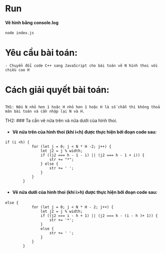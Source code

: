 
# Run

 #### Vẽ hình bằng console.log
```
node index.js
```


# Yêu cầu bài toán:
```
- Chuyển đổi code C++ sang JavaScript cho bài toán vẽ N hình thoi với chiều cao H 
```

# Cách giải quyết bài toán:
```

TH1: Nếu N nhỏ hơn 1 hoặc H nhỏ hơn 1 hoặc H là số chẵn thì không thoả mãn bài toán và cần nhập lại N và H.
```

TH2: ### Ta cần vẽ nửa trên và nửa dưới của hình thoi.

- #### Vẽ nửa trên của hình thoi (khi i<h) được thực hiện bởi đoạn code sau:
```
if (i <h) {
            for (let j = 0; j < N * H -2; j++) {
                let j2 = j % width;
                if ((j2 === h - 1 - i) || (j2 === h - 1 + i)) {
                    str += "*";
                } else {
                    str += ' ';
                }
            }
        }
```
- #### Vẽ nửa dưới của hình thoi (khi i>h) được thực hiện bởi đoạn code sau: 
```
else {
            for (let j = 0; j < N * H - 2; j++) {
                let j2 = j % width;
                if ((j2 === i - h + 1) || (j2 === h - (i - h )+ 1)) {
                    str += '*';
                }
                else {
                    str += ' ';
                }
            }
        }
```
```
